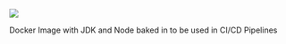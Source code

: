 ![](https://img.shields.io/docker/pulls/avasconcelos114/docker-java-node.svg?maxAge=604800)  
  
Docker Image with JDK and Node baked in to be used in CI/CD Pipelines
